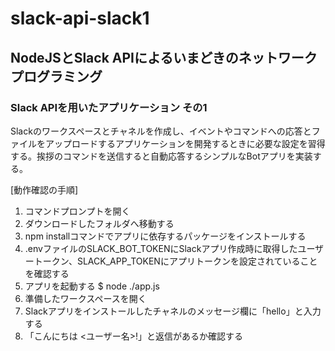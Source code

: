 # slack-api-slack1

## NodeJSとSlack APIによるいまどきのネットワークプログラミング

### Slack APIを用いたアプリケーション その1

Slackのワークスペースとチャネルを作成し、イベントやコマンドへの応答とファイルをアップロードするアプリケーションを開発するときに必要な設定を習得する。挨拶のコマンドを送信すると自動応答するシンプルなBotアプリを実装する。

[動作確認の手順]

1. コマンドプロンプトを開く
1. ダウンロードしたフォルダへ移動する
1. npm installコマンドでアプリに依存するパッケージをインストールする
1. .envファイルのSLACK_BOT_TOKENにSlackアプリ作成時に取得したユーザートークン、SLACK_APP_TOKENにアプリトークンを設定されていることを確認する
1. アプリを起動する
    $ node ./app.js
1. 準備したワークスペースを開く
1. Slackアプリをインストールしたチャネルのメッセージ欄に「hello」と入力する
1. 「こんにちは <ユーザー名>!」と返信があるか確認する
